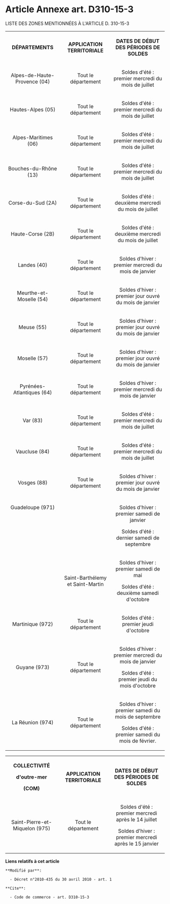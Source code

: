 # Article Annexe art. D310-15-3

LISTE DES ZONES MENTIONNÉES À L'ARTICLE D. 310-15-3

<table>
      <tbody>
        <tr>
          <th>

DÉPARTEMENTS

</th>
          <th>

APPLICATION TERRITORIALE

</th>
          <th>

DATES DE DÉBUT DES PÉRIODES DE SOLDES

</th>
        </tr>
        <tr>
          <td align="center">

Alpes-de-Haute-Provence (04)

</td>
          <td align="center">

Tout le département

</td>
          <td align="center">

Soldes d'été : premier mercredi du mois de juillet

</td>
        </tr>
        <tr>
          <td align="center">

Hautes-Alpes (05)

</td>
          <td align="center">

Tout le département

</td>
          <td align="center">

Soldes d'été : premier mercredi du mois de juillet

</td>
        </tr>
        <tr>
          <td align="center">

Alpes-Maritimes (06)

</td>
          <td align="center">

Tout le département

</td>
          <td align="center">

Soldes d'été : premier mercredi du mois de juillet

</td>
        </tr>
        <tr>
          <td align="center">

Bouches-du-Rhône (13)

</td>
          <td align="center">

Tout le département

</td>
          <td align="center">

Soldes d'été : premier mercredi du mois de juillet

</td>
        </tr>
        <tr>
          <td align="center">

Corse-du-Sud (2A)

</td>
          <td align="center">

Tout le département

</td>
          <td align="center">

Soldes d'été : deuxième mercredi du mois de juillet

</td>
        </tr>
        <tr>
          <td align="center">

Haute-Corse (2B)

</td>
          <td align="center">

Tout le département

</td>
          <td align="center">

Soldes d'été : deuxième mercredi du mois de juillet

</td>
        </tr>
        <tr>
          <td align="center">

Landes (40)

</td>
          <td align="center">

Tout le département

</td>
          <td align="center">

Soldes d'hiver : premier mercredi du mois de janvier

</td>
        </tr>
        <tr>
          <td align="center">

Meurthe-et-Moselle (54)

</td>
          <td align="center">

Tout le département

</td>
          <td align="center">

Soldes d'hiver : premier jour ouvré du mois de janvier

</td>
        </tr>
        <tr>
          <td align="center">

Meuse (55)

</td>
          <td align="center">

Tout le département

</td>
          <td align="center">

Soldes d'hiver : premier jour ouvré du mois de janvier

</td>
        </tr>
        <tr>
          <td align="center">

Moselle (57)

</td>
          <td align="center">

Tout le département

</td>
          <td align="center">

Soldes d'hiver : premier jour ouvré du mois de janvier

</td>
        </tr>
        <tr>
          <td align="center">

Pyrénées-Atlantiques (64)

</td>
          <td align="center">

Tout le département

</td>
          <td align="center">

Soldes d'hiver : premier mercredi du mois de janvier

</td>
        </tr>
        <tr>
          <td align="center">

Var (83)

</td>
          <td align="center">

Tout le département

</td>
          <td align="center">

Soldes d'été : premier mercredi du mois de juillet

</td>
        </tr>
        <tr>
          <td align="center">

Vaucluse (84)

</td>
          <td align="center">

Tout le département

</td>
          <td align="center">

Soldes d'été : premier mercredi du mois de juillet

</td>
        </tr>
        <tr>
          <td align="center">

Vosges (88)

</td>
          <td align="center">

Tout le département

</td>
          <td align="center">

Soldes d'hiver : premier jour ouvré du mois de janvier

</td>
        </tr>
        <tr>
          <td valign="top" align="center" rowspan="2">

Guadeloupe (971)

</td>
          <td align="center">

</td>
          <td align="center">

Soldes d'hiver : premier samedi de janvier 

Soldes d'été : dernier samedi de septembre

</td>
        </tr>
        <tr>
          <td align="center">

Saint-Barthélemy et Saint-Martin

</td>
          <td align="center">

Soldes d'hiver : premier samedi de mai 

Soldes d'été : deuxième samedi d'octobre

</td>
        </tr>
        <tr>
          <td align="center">

Martinique (972)

</td>
          <td align="center">

Tout le département

</td>
          <td align="center">

Soldes d'été : premier jeudi d'octobre

</td>
        </tr>
        <tr>
          <td align="center">

Guyane (973)

</td>
          <td align="center">

Tout le département

</td>
          <td align="center">

Soldes d'hiver : premier mercredi du mois de janvier 

Soldes d'été : premier jeudi du mois d'octobre

</td>
        </tr>
        <tr>
          <td align="center">

La Réunion (974)

</td>
          <td align="center">

Tout le département

</td>
          <td align="center">

Soldes d'hiver : premier samedi du mois de septembre 

Soldes d'été : premier samedi du mois de février.

</td>
        </tr>
      </tbody>
    </table>

<table>
      <tbody>
        <tr>
          <th>

COLLECTIVITÉ 

d'outre-mer

(COM)

</th>
          <th>

APPLICATION TERRITORIALE

</th>
          <th>

DATES DE DÉBUT DES PÉRIODES DE SOLDES

</th>
        </tr>
        <tr>
          <td align="center">

Saint-Pierre-et-Miquelon (975)

</td>
          <td align="center">

Tout le département

</td>
          <td align="center">

Soldes d'été : premier mercredi après le 14 juillet 

Soldes d'hiver : premier mercredi après le 15 janvier

</td>
        </tr>
      </tbody>
    </table>

**Liens relatifs à cet article**

	**Modifié par**:

	  - Décret n°2010-435 du 30 avril 2010 - art. 1

	**Cite**:

	  - Code de commerce - art. D310-15-3
